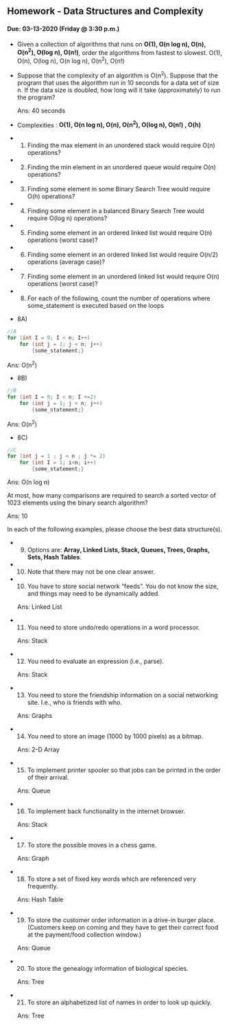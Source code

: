 ## Homework - Data Structures and Complexity
#### Due: 03-13-2020 (Friday @ 3:30 p.m.)

- Given a collection of algorithms that runs on **O(1), O(n log n), O(n), O(n<sup>2</sup>), O(log n), O(n!)**, order the algorithms from fastest to slowest.
     O(1), O(n), O(log n), O(n log n),  O(n<sup>2</sup>), O(n!)

- Suppose that the complexity of an algorithm is O(n<sup>2</sup>). Suppose that the program that uses the algorithm run in 10 seconds for a data set of size n. If the data size is doubled, how long will it take (approximately) to run the program? 
    
    Ans: 40 seconds



- Complexities : **O(1), O(n log n), O(n), O(n<sup>2</sup>), O(log n), O(n!) , O(h)**
- 1) Finding the max element in an unordered stack would require O(n) operations?
- 2) Finding the min element in an unordered queue would require O(n) operations?
- 3) Finding some element in some Binary Search Tree would require O(h) operations?
- 4) Finding some element in a balanced Binary Search Tree would require  O(log n) operations?
- 5) Finding some element in an ordered linked list would require O(n) operations (worst case)?
- 6) Finding some element in an ordered linked list would require  O(n/2) operations (average case)?
- 7) Finding some element in an unordered linked list would require  O(n) operations (worst case)?


- 8) For each of the following, count the number of operations where some_statement is executed based on the loops

- 8A)
```cpp
//A
for (int I = 0; I < n; I++)
    for (int j = 1; j < n; j++)
        {some_statement;}
```
Ans: O(n<sup>2</sup>)


- 8B)
```cpp
//B
for (int I = 0; I < n; I +=2)
    for (int j = 1; j < n; j++)
        {some_statement;}
```
Ans: O(n<sup>2</sup>)

- 8C)
```cpp
//C
for (int j = 1 ; j < n ; j *= 2)
    for (int I = 1; i<n; i++)
        {some_statement;} 
```
Ans: O(n log n)


At most, how many comparisons are required to search a sorted vector of 1023 elements using the binary
search algorithm?

Ans: 10

In each of the following examples, please choose the best data structure(s).
- 9) Options are: **Array, Linked Lists, Stack, Queues, Trees, Graphs, Sets, Hash Tables**. 
- 10) Note that there may not be one clear answer.

- 10) You have to store social network “feeds”. You do not know the size, and things may need to be dynamically added.

    Ans: Linked List

- 11) You need to store undo/redo operations in a word processor.

    Ans: Stack

- 12) You need to evaluate an expression (i.e., parse).

    Ans: Stack

- 13) You need to store the friendship information on a social networking site. I.e., who is friends with who.

    Ans: Graphs

- 14) You need to store an image (1000 by 1000 pixels) as a bitmap.

    Ans: 2-D Array

- 15) To implement printer spooler so that jobs can be printed in the order of their arrival.

    Ans: Queue

- 16) To implement back functionality in the internet browser.

    Ans: Stack

- 17) To store the possible moves in a chess game.

    Ans: Graph

- 18) To store a set of fixed key words which are referenced very frequently.

    Ans: Hash Table

- 19) To store the customer order information in a drive-in burger place. (Customers keep on coming and they have to get their correct food at the payment/food collection window.)

    Ans: Queue

- 20) To store the genealogy information of biological species.

    Ans: Tree

- 21) To store an alphabetized list of names in order to look up quickly.

   Ans: Tree 

